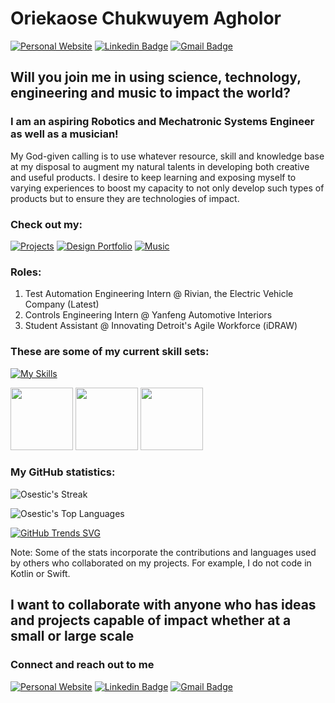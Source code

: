# Oriekaose Chukwuyem Agholor
[![Personal Website](https://img.shields.io/badge/Personal_website-orange?style=flat-square&e&link=https://www.oriekaose.com/)](https://www.oriekaose.com) 
[![Linkedin Badge](https://img.shields.io/badge/-Oriekaose_Agholor-blue?style=flat-square&logo=Linkedin&logoColor=white&link=https://www.linkedin.com/in/oriekaose-agholor/)](https://www.linkedin.com/in/oriekaose-agholor/)  [![Gmail Badge](https://img.shields.io/badge/-oriekaoseagholor@gmail.com-c14438?style=flat-square&logo=Gmail&logoColor=white&link=mailto:oriekaoseagholor@gmail.com)](mailto:oriekaoseagholor@gmail.com)
## Will you join me in using science, technology, engineering and music to impact the world?

### I am an aspiring Robotics and Mechatronic Systems Engineer as well as a musician!

My God-given calling is to use whatever resource, skill and knowledge base at my disposal to augment my natural talents in developing both creative and useful products. I desire to keep learning and exposing myself to varying experiences to boost my capacity to not only develop such types of products but to ensure
they are technologies of impact.

### Check out my:
[![Projects](https://img.shields.io/badge/Projects-orange?style=flat-square&e&link=https://www.oriekaose.com/projects/)](https://www.oriekaose.com/projects/) 
[![Design Portfolio](https://img.shields.io/badge/Design_portfolio-orange?style=flat-square&e&link=https://www.oriekaose.com/design-portfolio/)](https://www.oriekaose.com/design-portfolio/) 
[![Music](https://img.shields.io/badge/Music-orange?style=flat-square&e&link=https://www.oriekaose.com/music/)](https://www.oriekaose.com/music/) 

### Roles:
1. Test Automation Engineering Intern @ Rivian, the Electric Vehicle Company (Latest)
2. Controls Engineering Intern @ Yanfeng Automotive Interiors
3. Student Assistant @ Innovating Detroit's Agile Workforce (iDRAW)


### These are some of my current skill sets:
[![My Skills](https://skillicons.dev/icons?i=c,cpp,cmake,python,matlab,java,github,gitlab,powershell,visualstudio,vscode,pycharm,idea,ros,linux,windows,raspberrypi,arduino,postman,html,css,wordpress&perline=11)](https://skillicons.dev)

<img src="https://github.com/Osestic/Counter_74LS93/assets/42704298/b0bd6bc0-3b4e-4e13-84a0-2e33f1cf34ee" width="100"/>

<img src="https://github.com/Osestic/Counter_74LS93/assets/42704298/5474b680-fc7a-431d-9d29-9a068a40c874" width="100"/>

<img src="https://github.com/Osestic/Counter_74LS93/assets/42704298/4b60b35b-471f-4133-b8e4-c176175c3dec" width="100"/>


### My GitHub statistics:

![Osestic's Streak](https://github-readme-streak-stats.herokuapp.com/?user=Osestic&theme=synthwave&hide_border=true)

![Osestic's Top Languages](https://github-readme-stats.vercel.app/api/top-langs/?username=Osestic&theme=synthwave&show_icons=true&hide_border=true&layout=compact)

[![GitHub Trends SVG](https://api.githubtrends.io/user/svg/Osestic/repos?use_percent=true&compact=false&theme=synthwaves&loc_metric=changed&time_range=all_time)](https://githubtrends.io)

Note: Some of the stats incorporate the contributions and languages used by others who collaborated on my projects. For example, I do not code in Kotlin or Swift.

## I want to collaborate with anyone who has ideas and projects capable of impact whether at a small or large scale
### Connect and reach out to me

[![Personal Website](https://img.shields.io/badge/Personal_website-orange?style=flat-square&e&link=https://www.oriekaose.com/)](https://www.oriekaose.com) [![Linkedin Badge](https://img.shields.io/badge/-Oriekaose_Agholor-blue?style=flat-square&logo=Linkedin&logoColor=white&link=https://www.linkedin.com/in/oriekaose-agholor/)](https://www.linkedin.com/in/oriekaose-agholor/)  [![Gmail Badge](https://img.shields.io/badge/-oriekaoseagholor@gmail.com-c14438?style=flat-square&logo=Gmail&logoColor=white&link=mailto:oriekaoseagholor@gmail.com)](mailto:oriekaoseagholor@gmail.com)

